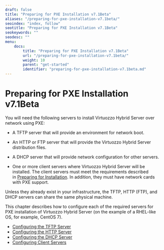 ```yaml
---
draft: false
title: "Preparing for PXE Installation v7.1Beta"
aliases: "/preparing-for-pxe-installation-v7.1beta/"
seoindex: "index, follow"
seotitle: "Preparing for PXE Installation v7.1Beta"
seokeywords: ""
seodesc: ""
menu:
    docs:
        title: "Preparing for PXE Installation v7.1Beta"
        url: "/preparing-for-pxe-installation-v7.1beta/"
        weight: 10
        parent: "get-started"
        identifier: "preparing-for-pxe-installation-v7.1beta.md"
---
```

# Preparing for PXE Installation v7.1Beta

You will need the following servers to install Virtuozzo Hybrid Server over network using PXE:

-   A TFTP server that will provide an environment for network boot.

-   An HTTP or FTP server that will provide the Virtuozzo Hybrid Server distribution files.

-   A DHCP server that will provide network configuration for other servers.

-   One or more client servers where Virtuozzo Hybrid Server will be installed. The client servers must meet the requirements described in [Preparing for Installation](preparing-for-installation-v7.1beta). In addition, they must have network cards with PXE support.

Unless they already exist in your infrastructure, the TFTP, HTTP (FTP), and DHCP servers can share the same physical machine.

This chapter describes how to configure each of the required servers for PXE installation of Virtuozzo Hybrid Server (on the example of a RHEL-like OS, for example, CentOS 7).

-   [Configuring the TFTP Server](configuring-the-tftp-server-v7.1beta)
-   [Configuring the HTTP Server](configuring-the-http-server-v7.1beta)
-   [Configuring the DHCP Server](configuring-the-dhcp-server-v7.1beta)
-   [Configuring Client Servers](configuring-client-servers-v7.1beta)


